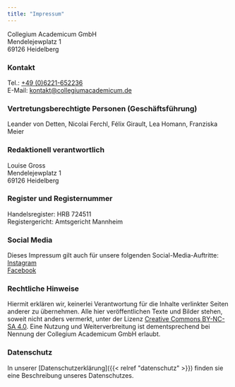 ```yaml
---
title: "Impressum"
---
```


Collegium Academicum GmbH \
Mendelejewplatz 1 \
69126 Heidelberg

### Kontakt
Tel.: <a href="tel:+4906221652236">+49 (0)6221-652236</a> \
E-Mail: <a href="mailto:kontakt@collegiumacademicum.de">kontakt@collegiumacademicum.de</a>

### Vertretungsberechtigte Personen (Geschäftsführung)
Leander von Detten, Nicolai Ferchl, Félix Girault, Lea Homann, Franziska Meier

### Redaktionell verantwortlich
Louise Gross \
Mendelejewplatz 1 \
69126 Heidelberg

### Register und Registernummer
Handelsregister: HRB 724511 \
Registergericht: Amtsgericht Mannheim

### Social Media
Dieses Impressum gilt auch für unsere folgenden Social-Media-Auftritte: \
[Instagram](https://www.instagram.com/collegiumacademicum/) \
[Facebook](https://www.facebook.com/CollegiumAcademicum/)

### Rechtliche Hinweise
Hiermit erklären wir, keinerlei Verantwortung für die Inhalte verlinkter Seiten anderer zu übernehmen. Alle hier veröffentlichen Texte und Bilder stehen, soweit nicht anders vermerkt, unter der Lizenz [Creative Commons BY-NC-SA 4.0](http://creativecommons.org/licenses/by-nc-sa/4.0/). Eine Nutzung und Weiterverbreitung ist dementsprechend bei Nennung der Collegium Academicum GmbH erlaubt.

### Datenschutz
In unserer [Datenschutzerklärung]({{< relref "datenschutz" >}}) finden sie eine Beschreibung unseres Datenschutzes.
